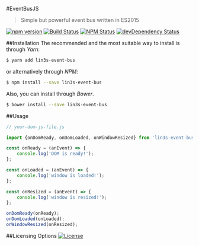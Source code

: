 #EventBusJS
> Simple but powerful event bus written in ES2015

[![npm version](https://img.shields.io/npm/v/lin3s-event-bus.svg?style=flat-square)](https://www.npmjs.com/package/lin3s-event-bus)
[![Build Status](http://img.shields.io/travis/LIN3S/EventBusJS/master.svg?style=flat-square)](https://travis-ci.org/LIN3S/EventBusJS)
[![NPM Status](http://img.shields.io/npm/dm/lin3s-event-bus.svg?style=flat-square)](https://www.npmjs.org/package/lin3s-event-bus)
[![devDependency Status](https://img.shields.io/david/LIN3S/EventBusJS.svg?style=flat-square)](https://david-dm.org/LIN3S/EventBusJS#info=dependencies)

##Installation
The recommended and the most suitable way to install is through *Yarn*:
```bash
$ yarn add lin3s-event-bus
```
or alternatively through *NPM*:
```bash
$ npm install --save lin3s-event-bus
```
Also, you can install through *Bower*.
```bash
$ bower install --save lin3s-event-bus
```

##Usage
```js
// your-dom-js-file.js

import {onDomReady, onDomLoaded, onWindowResized} from 'lin3s-event-bus';

const onReady = (anEvent) => {
    console.log('DOM is ready!');
};

const onLoaded = (anEvent) => {
    console.log('window is loaded!');
};

const onResized = (anEvent) => {
    console.log('window is resized!');
};

onDomReady(onReady);
onDomLoaded(onLoaded);
onWindowResized(onResized);
```

##Licensing Options
[![License](https://img.shields.io/badge/License-MIT-yellowgreen.svg?style=flat-square)](https://github.com/LIN3S/EventBusJS/blob/master/LICENSE)
